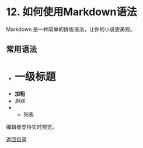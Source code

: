 # 12. 如何使用Markdown语法

Markdown 是一种简单的排版语法，让你的小说更美观。

## 常用语法
- # 一级标题
- **加粗**
- *斜体*
- - 列表

编辑器支持实时预览。

[返回目录](00-目录.md)
